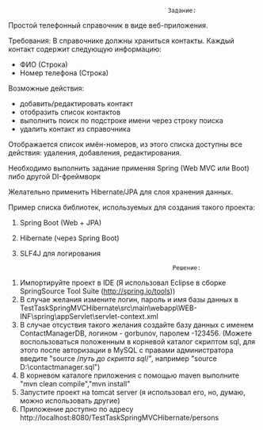 
                                                 Задание:
Простой телефонный справочник в виде веб-приложения.

Требования:
В справочнике должны храниться контакты. Каждый контакт содержит следующую информацию:
- ФИО (Строка)
- Номер телефона (Строка)

Возможные действия:
- добавить/редактировать контакт
- отобразить список контактов
- выполнить поиск по подстроке имени через строку поиска
- удалить контакт из справочника

Отображается список имён-номеров, из этого списка доступны все действия: удаления, добавления, редактирования.

Необходимо выполнить задание применяя Spring (Web MVC или Boot) либо другой DI-фреймворк

Желательно применить Hibernate/JPA для слоя хранения данных.

Пример списка библиотек, используемых для создания такого проекта:

1) Spring Boot (Web + JPA)
2) Hibernate (через Spring Boot)
3) SLF4J для логирования 



                                                  Решение:
1. Импортируйте проект в IDE (Я использовал Eclipse в сборке SpringSource Tool Suite (http://spring.io/tools))
2. В случае желания измените логин, пароль и имя базы данных в TestTaskSpringMVCHibernate\src\main\webapp\WEB-INF\spring\appServlet\servlet-context.xml
3. В случае отсуствия такого желания создайте базу данных с именем ContactManagerDB, логином - gorbunov, паролем -123456. (Можете воспользоваться положенным в корневой каталог скриптом sql, для этого после авторизации в MySQL с правами администратора введите "source /*путь до скрипта sql*/", например "source D:\contactmanager.sql") 
4. В корневом каталоге приложения с помощью maven выполните "mvn clean compile","mvn install"
5. Запустите проект на tomcat server (я использовал его, но, думаю, можно использовать другие)
6. Приложение доступно по адресу http://localhost:8080/TestTaskSpringMVCHibernate/persons
